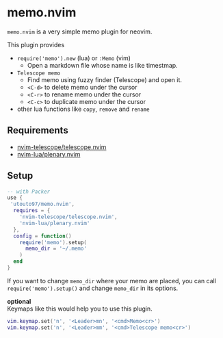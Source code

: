 # memo.nvim

`memo.nvim` is a very simple memo plugin for neovim.

This plugin provides
* `require('memo').new` (lua) or `:Memo` (vim)
  * Open a markdown file whose name is like timestmap.
* `Telescope memo`
  * Find memo using fuzzy finder (Telescope) and open it.
  * `<C-d>` to delete memo under the cursor
  * `<C-r>` to rename memo under the cursor
  * `<C-c>` to duplicate memo under the cursor
* other lua functions like `copy`, `remove` and `rename`

## Requirements

* [nvim-telescope/telescope.nvim](https://github.com/nvim-telescope/telescope.nvim)
* [nvim-lua/plenary.nvim](https://github.com/nvim-lua/plenary.nvim)

## Setup
```lua
-- with Packer
use {
 'utouto97/memo.nvim',
  requires = {
    'nvim-telescope/telescope.nvim',
    'nvim-lua/plenary.nvim'
  },
  config = function()
    require('memo').setup(
      memo_dir = '~/.memo'
    )
  end
}
```

If you want to change `memo_dir` where your memo are placed,
you can call `require('memo').setup()` and change `memo_dir` in its options.

**optional**  
Keymaps like this would help you to use this plugin.

```lua
vim.keymap.set('n', '<Leader>mn', '<cmd>Memo<cr>')
vim.keymap.set('n', '<Leader>mm', '<cmd>Telescope memo<cr>')
```
